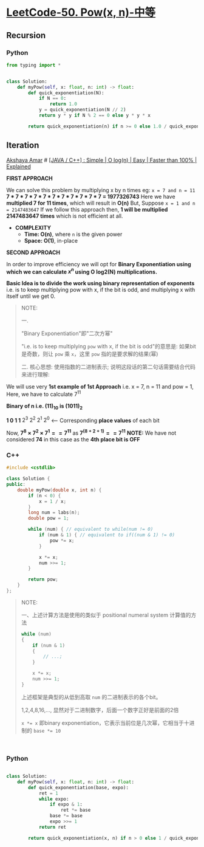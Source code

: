# [LeetCode-50. Pow(x, n)-中等](https://leetcode.cn/problems/powx-n/) 



## Recursion

### Python

```python
from typing import *


class Solution:
    def myPow(self, x: float, n: int) -> float:
        def quick_exponentiation(N):
            if N == 0:
                return 1.0
            y = quick_exponentiation(N // 2)
            return y * y if N % 2 == 0 else y * y * x

        return quick_exponentiation(n) if n >= 0 else 1.0 / quick_exponentiation(-n)

```



## Iteration

[Akshaya Amar](https://leetcode.com/u/akshayaamar05/) # [[JAVA / C++] : Simple | O log(n) | Easy | Faster than 100% | Explained](https://leetcode.com/problems/powx-n/solutions/1337794/java-c-simple-o-log-n-easy-faster-than-100-explained/)

**FIRST APPROACH**

We can solve this problem by multiplying x by n times
eg:
`x = 7 and n = 11`
**7 \* 7 \* 7 \* 7 \* 7 \* 7 \* 7 \* 7 \* 7 \* 7 \* 7 = 1977326743**
Here we have **multiplied 7 for 11 times**, which will result in **O(n)**
But, Suppose `x = 1 and n = 2147483647`
If we follow this approach then, **1 will be multiplied 2147483647 times** which is not efficient at all.

- **COMPLEXITY**
  - **Time: O(n)**, where `n` is the given power
  - **Space: O(1)**, in-place

**SECOND APPROACH**

In order to improve efficiency we will opt for **Binary Exponentiation using which we can calculate $x^n$​​ using O log2(N) multiplications.**

**Basic Idea is to divide the work using binary representation of exponents** i.e. is to keep multiplying pow with x, if the bit is odd, and multiplying x with itself until we get 0.

> NOTE:
>
> 一. 
>
> "Binary Exponentiation"即"二次方幂" 
>
> "i.e. is to keep multiplying `pow` with x, if the bit is odd"的意思是: 如果bit是奇数，则让 `pow` 乘 `x`，这里 `pow` 指的是要求解的结果(幂)
>
> 二. 核心思想: 使用指数的二进制表示; 说明这段话的第二句话需要结合代码来进行理解: 

We will use very **1st example of 1st Approach** i.e. x = 7, n = 11 and pow = 1, Here, we have to calculate $7^{11}$

**Binary of n i.e. $(11)_{10}$ is $(1011)_2$**

**1    0   1   1**
$2^3$  $2^2$ $2^1$ $2^0$  <-- Corresponding **place values** of each bit

Now, **$7^8 × 7^2 × 7^1 == 7^{11}$** as **$7^{(8 + 2 + 1)} == 7^{11}$**
**NOTE:** We have not considered **74** in this case as the **4th place bit is OFF** 

### C++

```c++
#include <cstdlib>

class Solution {
public:
    double myPow(double x, int n) {
        if (n < 0) {
            x = 1 / x;
        }
        long num = labs(n);
        double pow = 1;

        while (num) { // equivalent to while(num != 0)
            if (num & 1) { // equivalent to if((num & 1) != 0)
                pow *= x;
            }

            x *= x;
            num >>= 1;
        }

        return pow;
    }
};
```



> NOTE:
>
> 一、上述计算方法是使用的类似于 positional numeral system 计算值的方法
>
> ```c++
> while (num)
> {
>     if (num & 1)
>     {
>         // ...;
>     }
> 
>     x *= x;
>     num >>= 1;
> }
> ```
>
> 上述框架是典型的从低到高取 `num` 的二进制表示的各个bit。
>
> 1,2,4,8,16,..., 显然对于二进制数字，后面一个数字正好是前面的2倍
>
> `x *= x`​ 即binary exponentiation，它表示当前位是几次幂，它相当于十进制的 `base *= 10` 

​	

### Python

```python

class Solution:
    def myPow(self, x: float, n: int) -> float:
        def quick_exponentiation(base, expo):
            ret = 1
            while expo:
                if expo & 1:
                    ret *= base
                base *= base
                expo >>= 1
            return ret

        return quick_exponentiation(x, n) if n > 0 else 1 / quick_exponentiation(x, -n)

```

